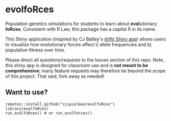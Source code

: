 # evolfoRces

Population genetics simulations for students to learn about **evol**utionary **foRces**. Consistent with R Law, this package has a capital R in its name.

This Shiny application (inspired by CJ Battey's [driftr Shiny app](https://github.com/cjbattey/driftR)) allows users to visualize how evolutionary forces affect i) allele frequencies and b) population fitness over time.

Please direct all questions/requests to the Issues section of this repo. Note, this shiny app is designed for classroom use and is **not meant to be comprehensive**; many feature requests may therefore be beyond the scope of this project. That said, fork away as needed! 
    
## Want to use?
```
remotes::install_github("sjspielman/evolfoRces")
library(evolfoRces)
run_evolfoRces() # or run_evolforces() 
```
